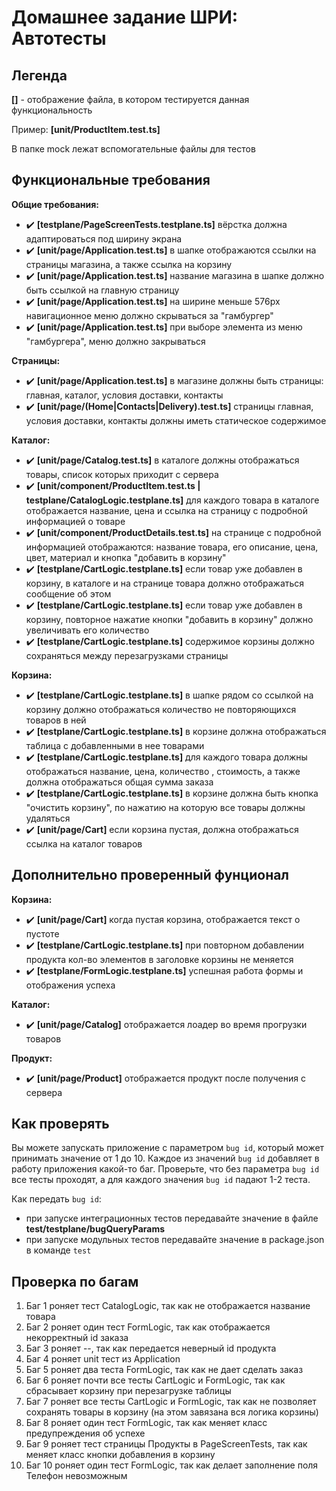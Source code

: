 # Домашнее задание ШРИ: Автотесты

## Легенда

**[<file-name>]** - отображение файла, в котором тестируется данная функциональность

Пример: **[unit/ProductItem.test.ts]**

В папке mock лежат вспомогательные файлы для тестов


## Функциональные требования

**Общие требования:**
- ✔️ **[testplane/PageScreenTests.testplane.ts]** вёрстка должна адаптироваться под ширину экрана
- ✔️ **[unit/page/Application.test.ts]** в шапке отображаются ссылки на страницы магазина, а также ссылка на корзину
- ✔️ **[unit/page/Application.test.ts]** название магазина в шапке должно быть ссылкой на главную страницу
- ✔️ **[unit/page/Application.test.ts]** на ширине меньше 576px навигационное меню должно скрываться за "гамбургер"
- ✔️ **[unit/page/Application.test.ts]** при выборе элемента из меню "гамбургера", меню должно закрываться

**Страницы:**
- ✔️ **[unit/page/Application.test.ts]** в магазине должны быть страницы: главная, каталог, условия доставки, контакты
- ✔️ **[unit/page/(Home|Contacts|Delivery).test.ts]** страницы главная, условия доставки, контакты должны иметь статическое содержимое

**Каталог:**
- ✔️ **[unit/page/Catalog.test.ts]** в каталоге должны отображаться товары, список которых приходит с сервера
- ✔️ **[unit/component/ProductItem.test.ts | testplane/CatalogLogic.testplane.ts]** для каждого товара в каталоге отображается название, цена и ссылка на страницу с подробной информацией о товаре
- ✔️ **[unit/component/ProductDetails.test.ts]** на странице с подробной информацией отображаются: название товара, его описание, цена, цвет, материал и кнопка "добавить в корзину"
- ✔️ **[testplane/CartLogic.testplane.ts]** если товар уже добавлен в корзину, в каталоге и на странице товара должно отображаться сообщение об этом
- ✔️ **[testplane/CartLogic.testplane.ts]** если товар уже добавлен в корзину, повторное нажатие кнопки "добавить в корзину" должно увеличивать его количество
- ✔️ **[testplane/CartLogic.testplane.ts]** содержимое корзины должно сохраняться между перезагрузками страницы

**Корзина:**
- ️✔️ **[testplane/CartLogic.testplane.ts]** в шапке рядом со ссылкой на корзину должно отображаться количество не повторяющихся товаров в ней
- ✔️ **[testplane/CartLogic.testplane.ts]** в корзине должна отображаться таблица с добавленными в нее товарами
- ✔️ **[testplane/CartLogic.testplane.ts]** для каждого товара должны отображаться название, цена, количество , стоимость, а также должна отображаться общая сумма заказа
- ✔️ **[testplane/CartLogic.testplane.ts]** в корзине должна быть кнопка "очистить корзину", по нажатию на которую все товары должны удаляться
- ✔️ **[unit/page/Cart]** если корзина пустая, должна отображаться ссылка на каталог товаров

## Дополнительно проверенный фунционал

**Корзина:**
- ✔️ **[unit/page/Cart]** когда пустая корзина, отображается текст о пустоте
- ✔️ **[testplane/CartLogic.testplane.ts]** при повторном добавлении продукта кол-во элементов в заголовке корзины не меняется
- ✔️ **[testplane/FormLogic.testplane.ts]** успешная работа формы и отображения успеха

**Каталог:**
- ✔️ **[unit/page/Catalog]** отображается лоадер во время прогрузки товаров

**Продукт:**
- ✔️ **[unit/page/Product]** отображается продукт после получения с сервера

## Как проверять

Вы можете запускать приложение с параметром `bug id`, который может принимать значение от 1 до 10. Каждое из значений `bug id` добавляет в работу приложения какой-то баг. Проверьте, что без параметра `bug id` все тесты проходят, а для каждого значения `bug id` падают 1-2 теста.

Как передать `bug id`:
- при запуске интеграционных тестов передавайте значение в файле **test/testplane/bugQueryParams**
- при запуске модульных тестов передавайте значение в package.json в команде `test`


## Проверка по багам
1. Баг 1 роняет тест CatalogLogic, так как не отображается название товара
2. Баг 2 роняет один тест FormLogic, так как отображается некорректный id заказа
3. Баг 3 роняет --, так как передается неверный id продукта
4. Баг 4 роняет unit тест из Application
5. Баг 5 роняет два теста FormLogic, так как не дает сделать заказ
6. Баг 6 роняет почти все тесты CartLogic и FormLogic, так как сбрасывает корзину при перезагрузке таблицы
7. Баг 7 роняет все тесты CartLogic и FormLogic, так как не позволяет сохранять товары в корзину (на этом завязана вся логика корзины)
8. Баг 8 роняет один тест FormLogic, так как меняет класс предупреждения об успехе
9. Баг 9 роняет тест страницы Продукты в PageScreenTests, так как меняет класс кнопки добавления в корзину
10. Баг 10 роняет один тест FormLogic, так как делает заполнение поля Телефон невозможным
